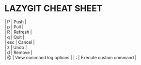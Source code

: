 # LAZYGIT CHEAT SHEET
| P | Push |  
| p | Pull |  
| R | Refresh |  
| q | Quit |  
| esc | Cancel |  
| z | Undo |  
| d | Remove |  
| @ | View command log options |
| : | Execute custom command |